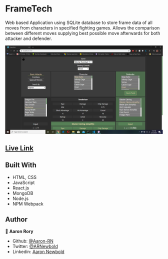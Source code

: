 # FrameTech
Web based Application using SQLite database to store frame data of all moves from characters in specified fighting games. Allows the comparison between different moves supplying best possible move afterwards for both attacker and defender.

![screenshot](./screenshot.png)

## [Live Link](https://raw.githack.com/Aaron-RN/JS-WeatherApp/weather-me-this/dist/index.html)

## Built With

- HTML, CSS
- JavaScript
- React.js
- MongoDB
- Node.js
- NPM Webpack

## Author

👤 **Aaron Rory**

- Github: [@Aaron-RN](https://github.com/Aaron-RN)
- Twitter: [@ARNewbold](https://twitter.com/ARNewbold)
- Linkedin: [Aaron Newbold](https://www.linkedin.com/in/aaron-newbold-1b9233187/)
